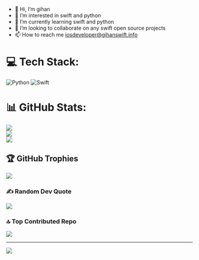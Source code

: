 - 👋 Hi, I’m gihan
- 👀 I’m interested in swift and python
- 🌱 I’m currently learning swift and python
- 💞️ I’m looking to collaborate on any swift open source projects
- 📫 How to reach me iosdeveloper@gihanswift.info

  
# 💻 Tech Stack:
![Python](https://img.shields.io/badge/python-3670A0?style=for-the-badge&logo=python&logoColor=ffdd54) ![Swift](https://img.shields.io/badge/swift-F54A2A?style=for-the-badge&logo=swift&logoColor=white)
# 📊 GitHub Stats:
![](https://github-readme-stats.vercel.app/api?username=gihanswift&theme=dark&hide_border=false&include_all_commits=false&count_private=false)<br/>
![](https://github-readme-streak-stats.herokuapp.com/?user=gihanswift&theme=dark&hide_border=false)<br/>
![](https://github-readme-stats.vercel.app/api/top-langs/?username=gihanswift&theme=dark&hide_border=false&include_all_commits=false&count_private=false&layout=compact)

## 🏆 GitHub Trophies
![](https://github-profile-trophy.vercel.app/?username=gihanswift&theme=radical&no-frame=false&no-bg=true&margin-w=4)

### ✍️ Random Dev Quote
![](https://quotes-github-readme.vercel.app/api?type=horizontal&theme=radical)

### 🔝 Top Contributed Repo
![](https://github-contributor-stats.vercel.app/api?username=gihanswift&limit=5&theme=dark&combine_all_yearly_contributions=true)

---
[![](https://visitcount.itsvg.in/api?id=gihanswift&icon=0&color=0)](https://visitcount.itsvg.in)

<!-- Proudly created with GPRM ( https://gprm.itsvg.in ) -->


<!---
gihanswift/gihanswift is a ✨ special ✨ repository because its `README.md` (this file) appears on your GitHub profile.
You can click the Preview link to take a look at your changes.
--->
